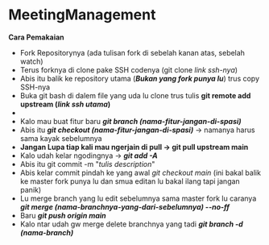 # MeetingManagement

**Cara Pemakaian**
- Fork Repositorynya (ada tulisan fork di sebelah kanan atas, sebelah watch)
- Terus forknya di clone pake SSH codenya (git clone *link ssh-nya*)
- Abis itu balik ke repository utama (***Bukan yang fork punya lu***) trus copy SSH-nya
- Buka git bash di dalem file yang uda lu clone trus tulis **git remote add upstream (*link ssh utama*)**
- 
- Kalo mau buat fitur baru ***git branch (nama-fitur-jangan-di-spasi)***
- Abis itu ***git checkout (nama-fitur-jangan-di-spasi)*** -> namanya harus sama kayak sebelumnya
- **Jangan Lupa tiap kali mau ngerjain di pull -> git pull upstream main**
- Kalo udah kelar ngodingnya -> ***git add -A***
- Abis itu git commit -m "*tulis description*"
- Abis kelar commit pindah ke yang awal *git checkout main* (ini bakal balik ke master fork punya lu dan smua editan lu bakal ilang tapi jangan panik)
- Lu merge branch yang lu edit sebelumnya sama master fork lu caranya ***git merge (nama-branchnya-yang-dari-sebelumnya) --no-ff***
- Baru ***git push origin main***
- Kalo ntar udah gw merge delete branchnya yang tadi ***git branch -d (nama-branch)***
